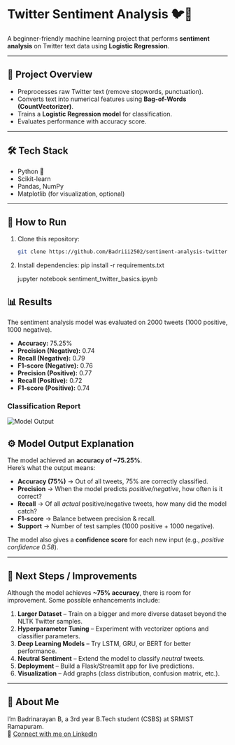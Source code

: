 # Twitter Sentiment Analysis 🐦💬

A beginner-friendly machine learning project that performs **sentiment analysis** on Twitter text data using **Logistic Regression**.

---

## 📌 Project Overview
- Preprocesses raw Twitter text (remove stopwords, punctuation).
- Converts text into numerical features using **Bag-of-Words (CountVectorizer)**.
- Trains a **Logistic Regression model** for classification.
- Evaluates performance with accuracy score.

---

## 🛠️ Tech Stack
- Python 🐍  
- Scikit-learn  
- Pandas, NumPy  
- Matplotlib (for visualization, optional)

---

## 🚀 How to Run
1. Clone this repository:
   ```bash
   git clone https://github.com/Badriii2502/sentiment-analysis-twitter.git

2. Install dependencies:
   pip install -r requirements.txt

   jupyter notebook sentiment_twitter_basics.ipynb

## 📊 Results

The sentiment analysis model was evaluated on 2000 tweets (1000 positive, 1000 negative).

- **Accuracy:** 75.25%  
- **Precision (Negative):** 0.74  
- **Recall (Negative):** 0.79  
- **F1-score (Negative):** 0.76  
- **Precision (Positive):** 0.77  
- **Recall (Positive):** 0.72  
- **F1-score (Positive):** 0.74  

### Classification Report
![Model Output](output.png)


## ⚙️ Model Output Explanation

The model achieved an **accuracy of ~75.25%**.  
Here’s what the output means:

- **Accuracy (75%)** → Out of all tweets, 75% are correctly classified.  
- **Precision** → When the model predicts *positive/negative*, how often is it correct?  
- **Recall** → Of all *actual* positive/negative tweets, how many did the model catch?  
- **F1-score** → Balance between precision & recall.  
- **Support** → Number of test samples (1000 positive + 1000 negative).  

The model also gives a **confidence score** for each new input (e.g., *positive confidence 0.58*).

---

## 🔮 Next Steps / Improvements

Although the model achieves **~75% accuracy**, there is room for improvement. Some possible enhancements include:  

1. **Larger Dataset** – Train on a bigger and more diverse dataset beyond the NLTK Twitter samples.  
2. **Hyperparameter Tuning** – Experiment with vectorizer options and classifier parameters.  
3. **Deep Learning Models** – Try LSTM, GRU, or BERT for better performance.  
4. **Neutral Sentiment** – Extend the model to classify *neutral* tweets.  
5. **Deployment** – Build a Flask/Streamlit app for live predictions.  
6. **Visualization** – Add graphs (class distribution, confusion matrix, etc.).  

---



## 🙋 About Me
I’m Badrinarayan B, a 3rd year B.Tech student (CSBS) at SRMIST Ramapuram.  
🔗 [Connect with me on LinkedIn](https://www.linkedin.com/in/badrinarayan-b-4a87a6293/)



